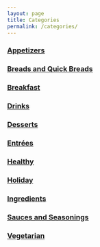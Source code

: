```yaml
---
layout: page
title: Categories
permalink: /categories/
---
```


<h3><a class="post-link" href="/categories/appetizers">Appetizers</a></h3>
<h3><a class="post-link" href="/categories/breads_and_quick_breads">Breads and Quick Breads</a></h3>
<h3><a class="post-link" href="/categories/breakfast">Breakfast</a></h3>
<h3><a class="post-link" href="/categories/drinks">Drinks</a></h3>
<h3><a class="post-link" href="/categories/desserts">Desserts</a></h3>
<h3><a class="post-link" href="/categories/entrees">Entrées</a></h3>
<h3><a class="post-link" href="/categories/healthy">Healthy</a></h3>
<h3><a class="post-link" href="/categories/holiday">Holiday</a></h3>
<h3><a class="post-link" href="/categories/ingredients">Ingredients</a></h3>
<h3><a class="post-link" href="/categories/sauces_and_seasonings">Sauces and Seasonings</a></h3>
<h3><a class="post-link" href="/categories/vegetarian">Vegetarian</a></h3>
